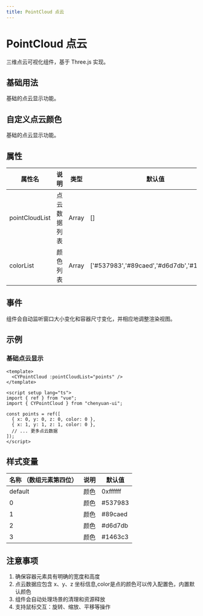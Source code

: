 ```yaml
---
title: PointCloud 点云
---
```


# PointCloud 点云

三维点云可视化组件，基于 Three.js 实现。

<AnchorNav />

## 基础用法

基础的点云显示功能。

<preview component_name="pointCloud/basic" :set_show_code="false">
  <template #default>
    <PointCloudBasic />
  </template>
</preview>

## 自定义点云颜色

基础的点云显示功能。

<preview component_name="pointCloud/differentColor" :set_show_code="false">
  <template #default>
    <PointCloudColor />
  </template>
</preview>

## 属性

| 属性名                    | 说明             | 类型    | 默认值 |
| ------------------------- | ---------------- | ------- | ------ |
| pointCloudList            | 点云数据列表     | Array   | []     |
| colorList | 颜色列表 | Array | ['#537983','#89caed','#d6d7db','#1463c3']  |

## 事件

组件会自动监听窗口大小变化和容器尺寸变化，并相应地调整渲染视图。

## 示例

### 基础点云显示

```vue
<template>
  <CYPointCloud :pointCloudList="points" />
</template>

<script setup lang="ts">
import { ref } from "vue";
import { CYPointCloud } from "chenyuan-ui";

const points = ref([
  { x: 0, y: 0, z: 0, color: 0 },
  { x: 1, y: 1, z: 1, color: 0 },
  // ... 更多点云数据
]);
</script>
```
## 样式变量

| 名称 （数组元素第四位）     | 说明           | 默认值   |
| ----------------------- | -------------- | -------- |
| default                 | 颜色            | 0xffffff  |
| 0                       | 颜色            | #537983  |
| 1                       | 颜色            | #89caed  |
| 2                       | 颜色            | #d6d7db  |
| 3                       | 颜色            | #1463c3  |


## 注意事项

1. 确保容器元素具有明确的宽度和高度
2. 点云数据应包含 x、y、z 坐标信息,color是点的颜色可以传入配置色，内置默认颜色
3. 组件会自动处理场景的清理和资源释放
4. 支持鼠标交互：旋转、缩放、平移等操作
